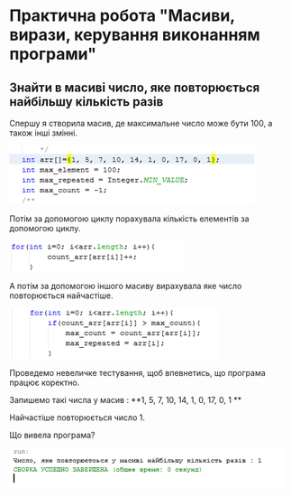 # Практична робота "Масиви, вирази, керування виконанням програми"


## Знайти в масиві число, яке повторюється найбільшу кількість разів

Спершу я створила масив, де максимальне число може бути 100, а також інші змінні. 

![](https://github.com/ppc-ntu-khpi/java-arrays-vladavasileva/blob/master/1.PNG) 

Потім за допомогою циклу порахувала кількість елементів за допомогою циклу. 

![](https://github.com/ppc-ntu-khpi/java-arrays-vladavasileva/blob/master/2.PNG) 

А потім за допомогою іншого масиву вирахувала яке число повторюється найчастіше. 

![](https://github.com/ppc-ntu-khpi/java-arrays-vladavasileva/blob/master/3.PNG) 

Проведемо невеличке тестування, щоб впевнетись, що програма працює коректно. 

Запишемо такі числа у масив : **1, 5, 7, 10, 14, 1, 0, 17, 0, 1 **

Найчастіше повторюється число 1. 

Що вивела програма? 

![](https://github.com/ppc-ntu-khpi/java-arrays-vladavasileva/blob/master/4.PNG) 

